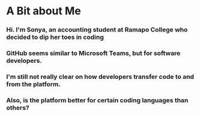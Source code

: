 # A Bit about Me
### Hi. I'm Sonya, an accounting student at Ramapo College who decided to dip her toes in coding
### GitHub seems similar to Microsoft Teams, but for software developers. 
### I'm still not really clear on how developers transfer code to and from the platform.
### Also, is the platform better for certain coding languages than others?
